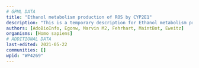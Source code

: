 ```yaml
---
# GPML DATA
title: "Ethanol metabolism production of ROS by CYP2E1"
description: "This is a temporary description for Ethanol metabolism production of ROS by CYP2E1"
authors: [AdoBioInfo, Egonw, Marvin M2, Fehrhart, MaintBot, Eweitz]
organisms: [Homo sapiens]
# ADDITIONAL DATA
last-edited: 2021-05-22
communities: []
wpid: "WP4269"
---
```

